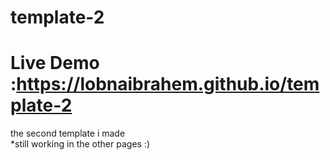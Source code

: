 # template-2
# Live Demo :https://lobnaibrahem.github.io/template-2
the second template i made 
<br>
*still working in the other pages :)
